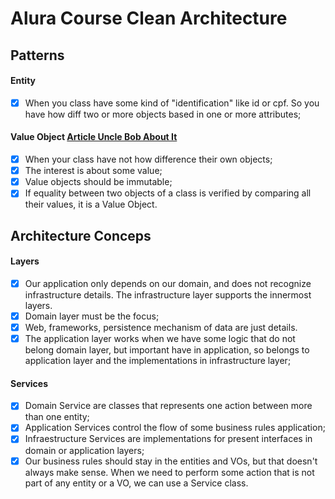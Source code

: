 # Alura Course Clean Architecture

## Patterns

#### Entity

- [x] When you class have some kind of "identification" like id or cpf. So you have how diff two or more 
objects based in one or more attributes;

#### Value Object [Article Uncle Bob About It](https://martinfowler.com/bliki/ValueObject.html)

- [x] When your class have not how difference their own objects;
- [x] The interest is about some value;
- [x] Value objects should be immutable;
- [x] If equality between two objects of a class is verified by comparing all their values, it is a Value Object.

## Architecture Conceps

#### Layers

- [x] Our application only depends on our domain, and does not recognize infrastructure details. The infrastructure layer supports the innermost layers.
- [x] Domain layer must be the focus;
- [x] Web, frameworks, persistence mechanism of data are just details.
- [x] The application layer works when we have some logic that do not belong domain layer, but important have in application, so belongs to application layer and the implementations in infrastructure layer;

#### Services

- [x] Domain Service are classes that represents one action between more than one entity;
- [x] Application Services control the flow of some business rules application;
- [x] Infraestructure Services are implementations for present interfaces in domain or application layers;
- [x] Our business rules should stay in the entities and VOs, but that doesn't always make sense. When we need to perform some action that is not part of any entity or a VO, we can use a Service class.